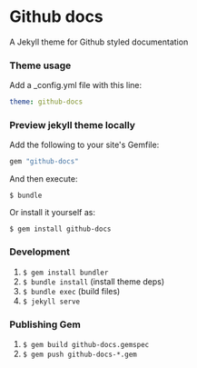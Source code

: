 # Github docs

A Jekyll theme for Github styled documentation

### Theme usage

Add a _config.yml file with this line:
```yaml
theme: github-docs
```

### Preview jekyll theme locally

Add the following to your site's Gemfile:
```ruby
gem "github-docs"
```

And then execute:
```
$ bundle
```

Or install it yourself as:
```
$ gem install github-docs
```

### Development

1. `$ gem install bundler`
2. `$ bundle install` (install theme deps)
3. `$ bundle exec` (build files)
3. `$ jekyll serve`

### Publishing Gem

1. `$ gem build github-docs.gemspec`
2. `$ gem push github-docs-*.gem`
